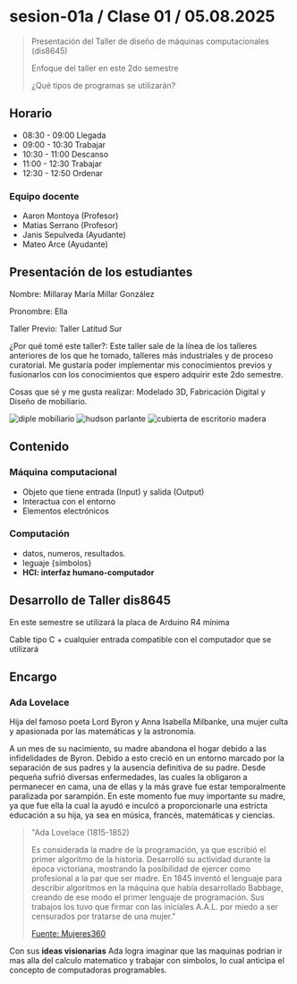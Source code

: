 # sesion-01a / Clase 01 / 05.08.2025
>
> Presentación del Taller de diseño de máquinas computacionales (dis8645)
>
> Enfoque del taller en este 2do semestre
>
> ¿Qué tipos de programas se utilizarán?

## Horario

- 08:30 - 09:00   Llegada
- 09:00 - 10:30   Trabajar
- 10:30 - 11:00   Descanso
- 11:00 - 12:30   Trabajar
- 12:30 - 12:50   Ordenar

### Equipo docente

- Aaron Montoya (Profesor)
- Matias Serrano (Profesor)
- Janis Sepulveda (Ayudante)
- Mateo Arce (Ayudante)

## Presentación de los estudiantes

  Nombre: Millaray María Millar González
  
  Pronombre: Ella
  
  Taller Previo: Taller Latitud Sur
  
  ¿Por qué tomé este taller?: Este taller sale de la línea de los talleres anteriores de los que he tomado,
  talleres más industriales y de proceso curatorial. Me gustaría poder implementar mis conocimientos previos
  y fusionarlos con los conocimientos que espero adquirir este 2do semestre.
  
  Cosas que sé y me gusta realizar: Modelado 3D, Fabricación Digital y Diseño de mobiliario. 

![diple mobiliario](./imagenes/diple01.png) 
![hudson parlante](./imagenes/hudson.png) 
![cubierta de escritorio madera](./imagenes/cubierta.png) 

## Contenido 

### Máquina computacional

- Objeto que tiene entrada (Input) y salida (Output)
- Interactua con el entorno 
- Elementos electrónicos


### Computación

- datos, numeros, resultados.
- leguaje {símbolos}
- **HCI: interfaz humano-computador**

## Desarrollo de Taller dis8645

En este semestre se utilizará la placa de Arduino R4 mínima 

Cable tipo C + cualquier entrada compatible con el computador que se utilizará 

## Encargo 
### Ada Lovelace

Hija del famoso poeta Lord Byron y Anna Isabella Milbanke, una mujer culta y apasionada por las matemáticas y la astronomía.

A un mes de su nacimiento, su madre abandona el hogar debido a las infidelidades de Byron. Debido a esto creció en un entorno marcado por la separación de sus padres y la ausencia definitiva de su padre. Desde pequeña sufrió diversas enfermedades, las cuales la obligaron a permanecer en cama, una de ellas y la más grave fue estar temporalmente paralizada por sarampión. En este momento fue muy importante su madre, ya que fue ella la cual la ayudó e inculcó a proporcionarle una estricta educación a su hija, ya sea en música, francés, matemáticas y ciencias.
 
> "Ada Lovelace (1815-1852)
> 
> Es considerada la madre de la programación, ya que escribió el primer algoritmo de la historia. Desarrolló su actividad durante la época victoriana, mostrando la posibilidad de ejercer como profesional a la par que ser madre. En 1845 inventó el lenguaje para describir algoritmos en la máquina que había desarrollado Babbage, creando de ese modo el primer lenguaje de programación. Sus trabajos los tuvo que firmar con las iniciales A.A.L. por miedo a ser censurados por tratarse de una mujer."
> 
>[Fuente: Mujeres360](https://mujeres360.org/mujeres-destacadas/mujeres-que-revolucionaron-la-tecnologia/)

Con sus **ideas visionarias** Ada logra imaginar que las maquinas podrian ir mas alla del calculo matematico y trabajar con simbolos, lo cual anticipa el concepto de computadoras programables. 





